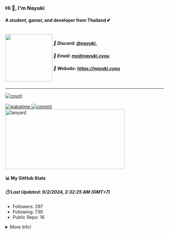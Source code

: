 
<h3><b>Hi 👋, I'm Nayuki</b></h3>
<h4>A student, gamer, and developer from Thailand 💕</h4>
<br />
<img align="left" height="150" src="https://raw.githubusercontent.com/Kuuuuuuuu/Kuuuuuuuu/main/imgs/bocchi.png" />

<div align="left">
  <h5>🌸 Discord: <a href='https://discord.com/users/505777744710336542'>@nayuki.</a></h5>
  <h5>🎀 Email: <a href='mailto:me@nayuki.cyou'>me@nayuki.cyou</a></h5>
  <h5>🌷 Website: <a href='https://nayuki.cyou'>https://nayuki.cyou</a></h5>
</div>
<br />
<hr />
<a href='#'>
  <img alt='count' src='https://moe-counter.glitch.me/get/@MelidaZ?theme=moebooru' />
</a>
<br />
<br />
<a href='https://wakatime.com/@f0797c6d-4099-4a7f-947c-a8144dcd6348'>
  <img alt='wakatime' src='https://wakatime.com/badge/user/f0797c6d-4099-4a7f-947c-a8144dcd6348.svg' />
</a>
<a href='https://user-badge.committers.top/thailand/Kuuuuuuuu'>
  <img alt='commit' src='https://user-badge.committers.top/thailand/Kuuuuuuuu.svg' />
</a>
<br />
<a href='#'>
  <img alt='lanyard' width="380" height="190" src='https://lanyard.cnrad.dev/api/505777744710336542' />
</a>
<br />
<h4>📊 My GitHub Stats</h4>
<h5><b>🕒 Last Updated: 9/2/2024, 2:32:25 AM (GMT+7)</b></h5>
<ul>
  <li>Followers: 297</li>
  <li>Following: 739</li>
  <li>Public Repo: 16</li>
</ul>
<details>
  <summary>More Info!</summary>
  <br />
  <br />
  <a href='#'>
    <div>
      <img alt='github' src='https://github-readme-stats.vercel.app/api?username=Kuuuuuuuu&show_icons=true&include_all_commits=true&line_height=28.5&count_private=true&title_color=82CAFF&icon_color=82CAFF&bg_color=191970&theme=nord' />
      <br />
      <img alt='github' src='https://github-readme-stats.vercel.app/api/top-langs?username=Kuuuuuuuu&langs_count=15&layout=compact&count_private=true&title_color=82CAFF&icon_color=82CAFF&bg_color=191970&theme=nord' />
      <br />
      <img alt='trophy' src='https://github-profile-trophy.vercel.app/?username=Kuuuuuuuu&row=2&column=4&theme=algolia' />
      <br />
      <img alt='repo' src='https://github-contributor-stats.vercel.app/api?username=Kuuuuuuuu&show_icons=true&include_all_commits=true&line_height=28.5&count_private=true&title_color=82CAFF&icon_color=82CAFF&bg_color=191970&theme=nord' />
      <br />
      <img alt='wakatime-stats' src='https://github-readme-stats.vercel.app/api/wakatime?username=Nayuki&layout=compact&title_color=82CAFF&icon_color=82CAFF&bg_color=191970&theme=nord' />
    </div>
  </a>
</details>
